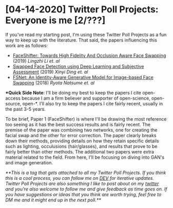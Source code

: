 # [04-14-2020] Twitter Poll Projects: Everyone is me [2/???]
If you've read my starting post, I'm using these Twitter Poll Projects as a fun way to keep up with the literature. That said, the papers influencing this work are as follows:

- [FaceShifter: Towards High Fidelity And Occlusion Aware Face Swapping](https://arxiv.org/pdf/1912.13457.pdf) (2019) *Lingzhi Li et. al*
- [Swapped Face Detection using Deep Learning and Subjective Assessment](https://arxiv.org/pdf/1909.04217.pdf) (2019) *Xinyi Ding et. al*
- [FSNet: An Identity-Aware Generative Model for Image-based Face Swapping](https://arxiv.org/pdf/1811.12666.pdf) (2018) *Ryota Natsume et. al*

**\*Quick Side Note**: I'll be doing my best to keep the papers I cite open-access because I am a firm believer and supporter of open-science, open-source, open-\*. I'll also try to keep the papers I cite fairly recent, usually in the past 3-5 years.

To be brief, Paper 1 (FaceShifter) is where I'll be drawing the most reference too seeing as it has the best success results and is fairly recent. The premise of the paper was combining two networks, one for creating the facial swap and the other for error correction. The paper clearly breaks down their methods, providing details on how they retain specific details such as lighting, occulusions (hair/glasses), and results that prove to be fairly better than other methods. The additional two papers were extra material related to the field. From here, I'll be focusing on diving into GAN's and image generation.

*\*\*This is a tag that gets attached to all my Twitter Poll Projects. If you think this is a cool process, you can follow me on [DEV](https://dev.to/lacanlale) for iterative updates. Twitter Poll Projects are also something I like to post about on my [twitter](https://twitter.com/frogathan) and you're also welcome to follow me and give feedback as time goes on. If you have suggestions or ideas that you think are worth trying, feel free to DM me and it might end up in the next poll.\*\**